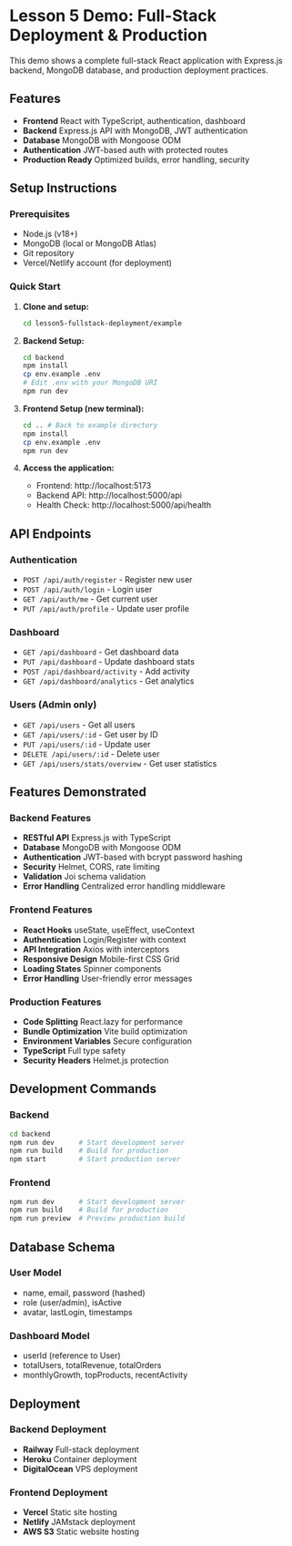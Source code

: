 # Lesson 5 Demo: Full-Stack Deployment & Production

This demo shows a complete full-stack React application with Express.js backend, MongoDB database, and production deployment practices.

## Features

- **Frontend** React with TypeScript, authentication, dashboard
- **Backend** Express.js API with MongoDB, JWT authentication
- **Database** MongoDB with Mongoose ODM
- **Authentication** JWT-based auth with protected routes
- **Production Ready** Optimized builds, error handling, security

## Setup Instructions

### Prerequisites

- Node.js (v18+)
- MongoDB (local or MongoDB Atlas)
- Git repository
- Vercel/Netlify account (for deployment)

### Quick Start

1. **Clone and setup:**
   ```bash
   cd lesson5-fullstack-deployment/example
   ```

2. **Backend Setup:**
   ```bash
   cd backend
   npm install
   cp env.example .env
   # Edit .env with your MongoDB URI
   npm run dev
   ```

3. **Frontend Setup (new terminal):**
   ```bash
   cd .. # Back to example directory
   npm install
   cp env.example .env
   npm run dev
   ```

4. **Access the application:**
   - Frontend: http://localhost:5173
   - Backend API: http://localhost:5000/api
   - Health Check: http://localhost:5000/api/health

## API Endpoints

### Authentication
- `POST /api/auth/register` - Register new user
- `POST /api/auth/login` - Login user
- `GET /api/auth/me` - Get current user
- `PUT /api/auth/profile` - Update user profile

### Dashboard
- `GET /api/dashboard` - Get dashboard data
- `PUT /api/dashboard` - Update dashboard stats
- `POST /api/dashboard/activity` - Add activity
- `GET /api/dashboard/analytics` - Get analytics

### Users (Admin only)
- `GET /api/users` - Get all users
- `GET /api/users/:id` - Get user by ID
- `PUT /api/users/:id` - Update user
- `DELETE /api/users/:id` - Delete user
- `GET /api/users/stats/overview` - Get user statistics

## Features Demonstrated

### Backend Features
- **RESTful API** Express.js with TypeScript
- **Database** MongoDB with Mongoose ODM
- **Authentication** JWT-based with bcrypt password hashing
- **Security** Helmet, CORS, rate limiting
- **Validation** Joi schema validation
- **Error Handling** Centralized error handling middleware

### Frontend Features
- **React Hooks** useState, useEffect, useContext
- **Authentication** Login/Register with context
- **API Integration** Axios with interceptors
- **Responsive Design** Mobile-first CSS Grid
- **Loading States** Spinner components
- **Error Handling** User-friendly error messages

### Production Features
- **Code Splitting** React.lazy for performance
- **Bundle Optimization** Vite build optimization
- **Environment Variables** Secure configuration
- **TypeScript** Full type safety
- **Security Headers** Helmet.js protection

## Development Commands

### Backend
```bash
cd backend
npm run dev      # Start development server
npm run build    # Build for production
npm start        # Start production server
```

### Frontend
```bash
npm run dev      # Start development server
npm run build    # Build for production
npm run preview  # Preview production build
```

## Database Schema

### User Model
- name, email, password (hashed)
- role (user/admin), isActive
- avatar, lastLogin, timestamps

### Dashboard Model
- userId (reference to User)
- totalUsers, totalRevenue, totalOrders
- monthlyGrowth, topProducts, recentActivity

## Deployment

### Backend Deployment
- **Railway** Full-stack deployment
- **Heroku** Container deployment
- **DigitalOcean** VPS deployment

### Frontend Deployment
- **Vercel** Static site hosting
- **Netlify** JAMstack deployment
- **AWS S3** Static website hosting


